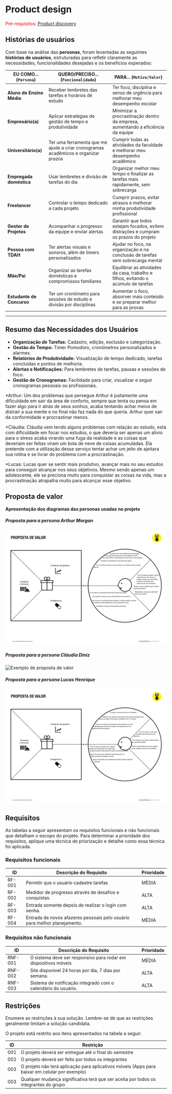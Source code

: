 # Product design

<span style="color:red">Pré-requisitos: <a href="02-Product-discovery.md"> Product discovery</a></span>

## Histórias de usuários

Com base na análise das **personas**, foram levantadas as seguintes **histórias de usuários**, estruturadas para refletir claramente as necessidades, funcionalidades desejadas e os benefícios esperados:

| **EU COMO... (`Persona`)** | **QUERO/PRECISO... (`Funcionalidade`)** | **PARA... (`Motivo/Valor`)** |
|----------------------------|------------------------------------------|-------------------------------|
| **Aluno do Ensino Médio**  | Receber lembretes das tarefas e horários de estudo | Ter foco, disciplina e senso de urgência para melhorar meu desempenho escolar |
| **Empresário(a)**          | Aplicar estratégias de gestão de tempo e produtividade | Minimizar a procrastinação dentro da empresa, aumentando a eficiência da equipe |
| **Universitário(a)**       | Ter uma ferramenta que me ajude a criar cronogramas acadêmicos e organizar prazos | Cumprir todas as atividades da faculdade e melhorar meu desempenho acadêmico |
| **Empregada doméstica**    | Usar lembretes e divisão de tarefas do dia | Organizar melhor meu tempo e finalizar as tarefas mais rapidamente, sem sobrecarga |
| **Freelancer**             | Controlar o tempo dedicado a cada projeto | Cumprir prazos, evitar atrasos e melhorar minha produtividade profissional |
| **Gestor de Projetos**     | Acompanhar o progresso da equipe e enviar alertas | Garantir que todos estejam focados, evitem distrações e cumpram os prazos do projeto |
| **Pessoa com TDAH**        | Ter alertas visuais e sonoros, além de timers personalizados | Ajudar no foco, na organização e na conclusão de tarefas sem sobrecarga mental |
| **Mãe/Pai**                | Organizar as tarefas domésticas e compromissos familiares | Equilibrar as atividades da casa, trabalho e filhos, evitando o acúmulo de tarefas |
| **Estudante de Concurso**  | Ter um cronômetro para sessões de estudo e divisão por disciplinas | Aumentar o foco, absorver mais conteúdo e se preparar melhor para as provas |

---

## Resumo das Necessidades dos Usuários

- **Organização de Tarefas:** Cadastro, edição, exclusão e categorização.
- **Gestão do Tempo:** Timer Pomodoro, cronômetros personalizados e alarmes.
- **Relatórios de Produtividade:** Visualização de tempo dedicado, tarefas concluídas e pontos de melhoria.
- **Alertas e Notificações:** Para lembretes de tarefas, pausas e sessões de foco.
- **Gestão de Cronogramas:** Facilidade para criar, visualizar e seguir cronogramas pessoais ou profissionais.

*Arthur:
Um dos problemas que persegue Arthur é justamente uma dificuldade em sair da área de conforto, sempre que tenta ou pensa em fazer algo para ir atrás de seus sonhos, acaba tentando achar meios de distrair a sua mente e no final não faz nada do que queria. 
Arthur quer sair da conformidade e procrastinar menos.

*Cláudia:
Cláudia vem tendo alguns problemas com relação ao estudo, está com dificuldade em focar nos estudos, o que deveria ser apenas um alivio para o stress acaba virando uma fuga da realidade e as coisas que deveriam ser feitas viram um bola de neve de coisas acumuladas. 
Ela pretende com a utilização desse serviço tentar achar um jeito de ajeitara sua rotina e se livrar do problema com a procrastinação.

*Lucas:
Lucas quer se sentir mais produtivo, avançar mais no seu estudos para conseguir alcançar nos seus objetivos. Mesmo sendo apenas um adolescente, ele se preciona muito para conquistar as coisas na vida, mas a procrastinação atrapalha muito para alcançar esse objetivo.


## Proposta de valor

**Apresentação dos diagramas das personas usadas no projeto**

##### Proposta para a persona Arthur Morgan 

![Exemplo de proposta de valor](images/Arthur_page-0001.jpg)

##### Proposta para a persona Cláudia Diniz 

![Exemplo de proposta de valor](images/Cláudia_page-0001.jpg)

##### Proposta para a persona Lucas Henrique 

![Exemplo de proposta de valor](images/Lucas_page-0001.jpg)


## Requisitos

As tabelas a seguir apresentam os requisitos funcionais e não funcionais que detalham o escopo do projeto. Para determinar a prioridade dos requisitos, aplique uma técnica de priorização e detalhe como essa técnica foi aplicada.

### Requisitos funcionais

| ID     | Descrição do Requisito                                   | Prioridade |
| ------ | ---------------------------------------------------------- | ---------- |
| RF-001 | Permitir que o usuário cadastre tarefas  | MÈDIA      |
| RF-002 | Medidor de progresso através de desafios e conquistas. | ALTA     |
| RF-003 | Entrada somente depois de realizar o login com senha. | ALTA     |
| RF-004 | Entrada de novos afazeres pessoais pelo usuário para melhor planejamento. | MÈDIA     |

### Requisitos não funcionais

| ID      | Descrição do Requisito                                                              | Prioridade |
| ------- | ------------------------------------------------------------------------------------- | ---------- |
| RNF-001 | O sistema deve ser responsivo para rodar em dispositivos móveis| MÉDIA     |
| RNF-002 | Site disponível 24 horas por dia, 7 dias por semana.        | ALTA     |
| RNF-003 | Sistema de notificação integrado com o calendário do usuário.        | ALTA     |


## Restrições

Enumere as restrições à sua solução. Lembre-se de que as restrições geralmente limitam a solução candidata.

O projeto está restrito aos itens apresentados na tabela a seguir.

|ID| Restrição                                             |
|--|-------------------------------------------------------|
|001| O projeto deverá ser entregue até o final do semestre  |
|002| O projeto deverá ser feito por todos os integrantes |
|003| O projeto não terá aplicação para aplicativos móveis (Apps para baixar em celular por exemplo) |
|003| Qualquer mudança significativa terá que ser aceita por todos os integrantes do grupo |

